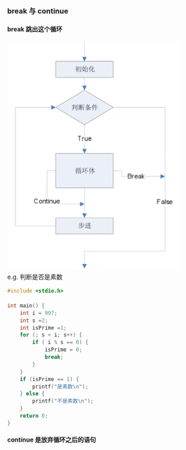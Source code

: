 ### break 与 continue
#### break 跳出这个循环
![Snipaste_2018-07-31_16-10-03.png](Snipaste_2018-07-31_16-10-03.png) \
e.g. 判断是否是素数
```c
#include <stdio.h>

int main() {
    int i = 997;
    int s =2;
    int isPrime =1;
    for (; s < i; s++) {
        if ( i % s == 0) {
            isPrime = 0;
            break;
        }
    }
    if (isPrime == 1) {
        printf("是素数\n");
    } else {
        printf("不是素数\n");
    }
    return 0;
}
```

#### continue 是放弃循环之后的语句